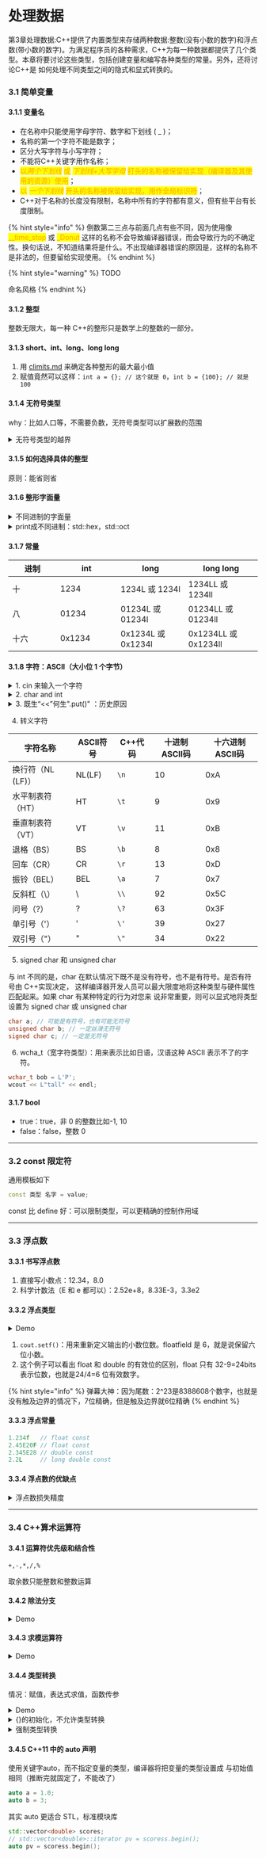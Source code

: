 
# 处理数据

第3章处理数据:C++提供了内置类型来存储两种数据:整数(没有小数的数字)和浮点数(带小数的数字)。为满足程序员的各种需求，C++为每一种数据都提供了几个类型。本章将要讨论这些类型，包括创建变量和编写各种类型的常量。另外，还将讨论C++是 如何处理不同类型之间的隐式和显式转换的。

### 3.1 简单变量

#### 3.1.1 变量名

* 在名称中只能使用字母字符、数字和下划线 ( \_ )；
* 名称的第一个字符不能是数字；
* 区分大写字符与小写字符；
* 不能将C++关键字用作名称；
* <mark style="color:orange;">以</mark>_<mark style="color:orange;">两个下划线</mark>_ <mark style="color:orange;"></mark><mark style="color:orange;">或</mark> <mark style="color:orange;"></mark>_<mark style="color:orange;">下划线+大写字母</mark>_ <mark style="color:orange;"></mark><mark style="color:orange;">打头的名称被保留给实现（编译器及其使用的资源）使用</mark>；
* <mark style="color:orange;">以</mark> <mark style="color:orange;"></mark>_<mark style="color:orange;">一个下划线</mark>_ <mark style="color:orange;"></mark><mark style="color:orange;">开头的名称被保留给实现，用作全局标识符</mark>；
* C++对于名称的长度没有限制，名称中所有的字符都有意义，但有些平台有长度限制。

{% hint style="info" %}
倒数第二三点与前面几点有些不同，因为使用像 <mark style="color:orange;">\_\_time\_stop</mark> 或 <mark style="color:orange;">\_Donut</mark> 这样的名称不会导致编译器错误，而会导致行为的不确定性。换句话说，不知道结果将是什么。不出现编译器错误的原因是，这样的名称不 是非法的，但要留给实现使用。
{% endhint %}

{% hint style="warning" %}
TODO

命名风格
{% endhint %}

#### 3.1.2 整型

整数无限大，每一种 C++的整形只是数学上的整数的一部分。

#### 3.1.3 short、int、long、long long

1. 用 [climits.md](library/climits.md "mention") 来确定各种整形的最大最小值
2. 赋值竟然可以这样：`int a = {}; // 这个就是 0`，`int b = {100}; // 就是 100`

#### 3.1.4 无符号类型

why：比如人口等，不需要负数，无符号类型可以扩展数的范围

<details>

<summary>无符号类型的越界</summary>

```cpp
// exceed.cpp -- exceeding some integer limits
#include <iostream>
#define ZERO 0     // makes ZERO symbol for 0 value
#include <climits> // defines INT_MAX as largest int value
int main()
{
    using namespace std;
    short sam = SHRT_MAX;     // initialize a variable to max value
    unsigned short sue = sam; // okay if variable sam already defined

    cout << "Sam has " << sam << " dollars and Sue has " << sue;
    cout << " dollars deposited." << endl
         << "Add $1 to each account." << endl
         << "Now ";
    sam = sam + 1;
    sue = sue + 1;
    cout << "Sam has " << sam << " dollars and Sue has " << sue;
    cout << " dollars deposited.\nPoor Sam!" << endl;
    sam = ZERO;
    sue = ZERO;
    cout << "Sam has " << sam << " dollars and Sue has " << sue;
    cout << " dollars deposited." << endl;
    cout << "Take $1 from each account." << endl
         << "Now ";
    sam = sam - 1;
    sue = sue - 1;
    cout << "Sam has " << sam << " dollars and Sue has " << sue;
    cout << " dollars deposited." << endl
         << "Lucky Sue!" << endl;
    // cin.get();
    return 0;
}
```

```bash
(base) kimshan@MacBook-Pro output % ./"exceed"
Sam has 32767 dollars and Sue has 32767 dollars deposited.
Add $1 to each account.
Now Sam has -32768 dollars and Sue has 32768 dollars deposited.
Poor Sam!
Sam has 0 dollars and Sue has 0 dollars deposited.
Take $1 from each account.
Now Sam has -1 dollars and Sue has 65535 dollars deposited.
Lucky Sue!
```

</details>

#### 3.1.5 如何选择具体的整型

原则：能省则省

#### 3.1.6 整形字面量

<details>

<summary> 不同进制的字面量</summary>

<pre class="language-cpp"><code class="lang-cpp">// hexoct1.cpp -- shows hex and octal literals
#include &#x3C;iostream>
int main()
{
    using namespace std;
<strong>    int chest = 42;   // decimal integer literal
</strong><strong>    int waist = 0x42; // hexadecimal integer literal
</strong><strong>    int inseam = 042; // octal integer literal
</strong>
    cout &#x3C;&#x3C; "Monsieur cuts a striking figure!\n";
    cout &#x3C;&#x3C; "chest = " &#x3C;&#x3C; chest &#x3C;&#x3C; " (42 in decimal)\n";
    cout &#x3C;&#x3C; "waist = " &#x3C;&#x3C; waist &#x3C;&#x3C; " (0x42 in hex)\n";
    cout &#x3C;&#x3C; "inseam = " &#x3C;&#x3C; inseam &#x3C;&#x3C; " (042 in octal)\n";
    // cin.get();
    return 0;
}
</code></pre>

```
(base) kimshan@MacBook-Pro output % ./"hexoct1"
Monsieur cuts a striking figure!
chest = 42 (42 in decimal)
waist = 66 (0x42 in hex)
inseam = 34 (042 in octal)
```

</details>

<details>

<summary>print成不同进制：std::hex，std::oct</summary>

<pre class="language-cpp"><code class="lang-cpp">// hexoct2.cpp -- display values in hex and octal
#include &#x3C;iostream>
using namespace std;
int main()
{
    using namespace std;
    int chest = 42;
    int waist = 42; 
    int inseam = 42;

    cout &#x3C;&#x3C; "Monsieur cuts a striking figure!"  &#x3C;&#x3C; endl;
    cout &#x3C;&#x3C; "chest = " &#x3C;&#x3C; chest &#x3C;&#x3C; " (decimal for 42)" &#x3C;&#x3C; endl;
<strong>    cout &#x3C;&#x3C; hex;      // manipulator for changing number base
</strong>    cout &#x3C;&#x3C; "waist = " &#x3C;&#x3C; waist &#x3C;&#x3C; " (hexadecimal for 42)" &#x3C;&#x3C; endl;
<strong>    cout &#x3C;&#x3C; oct;      // manipulator for changing number base
</strong>    cout &#x3C;&#x3C; "inseam = " &#x3C;&#x3C; inseam &#x3C;&#x3C; " (octal for 42)" &#x3C;&#x3C; endl;
    // cin.get();
    return 0; 
}
</code></pre>

```
(base) kimshan@MacBook-Pro output % ./"hexoct2"
Monsieur cuts a striking figure!
chest = 42 (decimal for 42)
waist = 2a (hexadecimal for 42)
inseam = 52 (octal for 42)
```

</details>

#### 3.1.7 常量

<table><thead><tr><th width="81">进制</th><th width="106">int</th><th>long</th><th>long long</th></tr></thead><tbody><tr><td>十</td><td>1234</td><td>1234L 或 1234l</td><td>1234LL 或 1234ll</td></tr><tr><td>八</td><td>01234</td><td>01234L 或 01234l</td><td>01234LL 或 01234ll</td></tr><tr><td>十六</td><td>0x1234</td><td>0x1234L 或 0x1234l</td><td>0x1234LL 或 0x1234ll</td></tr></tbody></table>

#### 3.1.8 字符：ASCII（大小位 1 个字节）

<details>

<summary>1. cin 来输入一个字符</summary>

<pre class="language-cpp"><code class="lang-cpp">// chartype.cpp -- the char type
#include &#x3C;iostream>
int main()
{
    using namespace std;
    char ch; // declare a char variable

    cout &#x3C;&#x3C; "Enter a character: " &#x3C;&#x3C; endl;
<strong>    cin >> ch;
</strong>    cout &#x3C;&#x3C; "Hola! ";
    cout &#x3C;&#x3C; "Thank you for the " &#x3C;&#x3C; ch &#x3C;&#x3C; " character." &#x3C;&#x3C; endl;
    // cin.get();
    // cin.get();
    return 0;
}
</code></pre>

```
(base) kimshan@MacBook-Pro output % ./"chartype"
Enter a character: 
M
Hola! Thank you for the M character.
```

</details>

<details>

<summary>2. char and int</summary>

```cpp
// morechar.cpp -- the char type and int type contrasted
#include <iostream>
int main()
{
    using namespace std;
    char ch = 'M'; // assign ASCII code for M to ch
    int i = ch;    // store same code in an int
    cout << "The ASCII code for " << ch << " is " << i << endl;

    cout << "Add one to the character code:" << endl;
    ch = ch + 1; // change character code in ch
    i = ch;      // save new character code in i
    cout << "The ASCII code for " << ch << " is " << i << endl;

    // using the cout.put() member function to display a char
    cout << "Displaying char ch using cout.put(ch): ";
    cout.put(ch);

    // using cout.put() to display a char constant
    cout.put('!');

    cout << endl
         << "Done" << endl;
    // cin.get();
    return 0;
}
```

```
(base) kimshan@MacBook-Pro output % ./"morechar"
The ASCII code for M is 77
Add one to the character code:
The ASCII code for N is 78
Displaying char ch using cout.put(ch): N!
Done
```

</details>

<details>

<summary>3. 既生“&#x3C;&#x3C;”何生".put()" ：历史原因</summary>

答案与历史有关。在 C++的 Release 2.0 之前，cout 将字符变量显示为字符，而将字符常量(如 ‘M’和‘N’)显示为数字。问题是，C++的早期版本与 C 一样，也将把字符常量存储为 int 类型。也就是 说，‘M’的编码 77 将被存储在一个 16 位或 32 位的单元中。而 char 变量一般占 8 位。

遗憾的是，这意味着对 cout 来说，‘M’和 ch 看上去有天壤之别，虽然它们存储的值相同。因此，下 面的语句将打印$字符的 ASCII 码，而不是字符$：

```
cout << '$';
```

在Release 2.0之后，C++将字符常量存储为char类型，而不是int类型。这意味着cout现在可以正确 处理字符常量了。

</details>

4. 转义字符

| 字符名称         | ASCII符号 | C++代码 | 十进制ASCII码 | 十六进制ASCII码 |
| ------------ | ------- | ----- | --------- | ---------- |
| 换行符（NL (LF)） | NL(LF)  | `\n`  | 10        | 0xA        |
| 水平制表符（HT）    | HT      | `\t`  | 9         | 0x9        |
| 垂直制表符（VT）    | VT      | `\v`  | 11        | 0xB        |
| 退格（BS）       | BS      | `\b`  | 8         | 0x8        |
| 回车（CR）       | CR      | `\r`  | 13        | 0xD        |
| 振铃（BEL）      | BEL     | `\a`  | 7         | 0x7        |
| 反斜杠（\）       | \\      | `\\`  | 92        | 0x5C       |
| 问号（?）        | ?       | `\?`  | 63        | 0x3F       |
| 单引号（'）       | '       | `\'`  | 39        | 0x27       |
| 双引号（"）       | "       | `\"`  | 34        | 0x22       |

5. signed char 和 unsigned char

与 int 不同的是，char 在默认情况下既不是没有符号，也不是有符号。是否有符号由 C++实现决定， 这样编译器开发人员可以最大限度地将这种类型与硬件属性匹配起来。如果 char 有某种特定的行为对您来 说非常重要，则可以显式地将类型设置为 signed char 或 unsigned char

```cpp
char a; // 可能是有符号，也有可能无符号
unsigned char b; // 一定丝滑无符号
signed char c; // 一定是无符号
```

6. wcha\_t（宽字符类型）：用来表示比如日语，汉语这种 ASCII 表示不了的字符。

```cpp
wchar_t bob = L'P';
wcout << L"tall" << endl;
```

#### 3.1.7 bool

* true：true，非 0 的整数比如-1, 10
* false：false，整数 0

***

### 3.2 const 限定符

通用模板如下

```cpp
const 类型 名字 = value;
```

const 比 define 好：可以限制类型，可以更精确的控制作用域

***

### 3.3 浮点数

#### 3.3.1 书写浮点数

1. 直接写小数点：12.34，8.0
2. 科学计数法（E 和 e 都可以）：2.52e+8，8.33E-3，3.3e2

#### 3.3.2 浮点类型

<details>

<summary>Demo</summary>

```cpp
// floatnum.cpp -- floating-point types
#include <iostream>
int main()
{
    using namespace std; 
    cout.setf(ios_base::fixed, ios_base::floatfield); // fixed-point
    float tub = 10.0 / 3.0;     // good to about 6 places
    double mint = 10.0 / 3.0;   // good to about 15 places
    const float million = 1.0e6;

    cout << "tub = " << tub;
    cout << ", a million tubs = " << million * tub;
    cout << ",\nand ten million tubs = ";
    cout << 10 * million * tub << endl;

    cout << "mint = " << mint << " and a million mints = ";
    cout << million * mint << endl;
    // cin.get();
    return 0;
}
```

```
(base) kimshan@MacBook-Pro output % ./"floatnum"
tub = 3.333333, a million tubs = 3333333.250000,
and ten million tubs = 33333332.000000
mint = 3.333333 and a million mints = 3333333.333333
```

</details>

1. `cout.setf()`：用来重新定义输出的小数位数。floatfield 是 6，就是说保留六位小数。
2. 这个例子可以看出 float 和 double 的有效位的区别，float 只有 32-9=24bits 表示位数，也就是24/4=6 位有效数字。

{% hint style="info" %}
弹幕大神：因为尾数：2^23是8388608个数字，也就是没有触及边界的情况下，7位精确，但是触及边界就6位精确
{% endhint %}

#### 3.3.3 浮点常量

```cpp
1.234f   // float const
2.45E20F // float const
2.345E28 // double const
2.2L     // long double const
```

#### 3.3.4 浮点数的优缺点

<details>

<summary> 浮点数损失精度</summary>

```cpp
// fltadd.cpp -- precision problems with float
#include <iostream>
int main()
{
    using namespace std;
    float a = 2.34E+22f;
    float b = a + 1.0f;

    cout << "a = " << a << endl;
    cout << "b - a = " << b - a << endl;
    // cin.get();
    return 0;
}
```

```
(base) kimshan@MacBook-Pro output % ./"fltadd"
a = 2.34e+22
b - a = 0
```

</details>

***

### 3.4 C++算术运算符

#### 3.4.1 运算符优先级和结合性

```
+,-,*,/,%
```

取余数只能整数和整数运算

#### 3.4.2 除法分支

<details>

<summary>Demo</summary>

```cpp
// divide.cpp -- integer and floating-point division
// 如果两个操作数都是整数，则 C++将执行整数除法。
// 这意味着结果的小数部分将被丢弃，使得最后的结果是一个整数。
// 如果其中有一个(或两个)操作数是浮点值，则小数部分将保留，结果为浮点数
#include <iostream>
int main()
{
    using namespace std;
    cout.setf(ios_base::fixed, ios_base::floatfield);
    cout << "Integer division: 9/5 = " << 9 / 5  << endl;
    cout << "Floating-point division: 9.0/5.0 = ";
    cout << 9.0 / 5.0 << endl;
    cout << "Mixed division: 9.0/5 = " << 9.0 / 5  << endl;
    cout << "double constants: 1e7/9.0 = ";
    cout << 1.e7 / 9.0 <<  endl;
    cout << "float constants: 1e7f/9.0f = ";
    cout << 1.e7f / 9.0f <<  endl;
    // cin.get();
    return 0;
}
```

```
(base) kimshan@MacBook-Pro output % ./"divide"
Integer division: 9/5 = 1
Floating-point division: 9.0/5.0 = 1.800000
Mixed division: 9.0/5 = 1.800000
double constants: 1e7/9.0 = 1111111.111111
float constants: 1e7f/9.0f = 1111111.125000
```

</details>

#### 3.4.3 求模运算符

<details>

<summary>Demo</summary>

```cpp
// modulus.cpp -- uses % operator to convert lbs to stone
#include <iostream>
int main()
{
    using namespace std;
    const int Lbs_per_stn = 14;
    int lbs;

    cout << "Enter your weight in pounds: ";
    cin >> lbs;
    int stone = lbs / Lbs_per_stn;      // whole stone
    int pounds = lbs % Lbs_per_stn;     // remainder in pounds
    cout << lbs << " pounds are " << stone
         << " stone, " << pounds << " pound(s).\n";
    // cin.get();
    // cin.get();
    return 0; 
}

```

```
(base) kimshan@MacBook-Pro output % ./"modulus"
Enter your weight in pounds: 100
100 pounds are 7 stone, 2 pound(s).
```

</details>

#### 3.4.4 类型转换

情况：赋值，表达式求值，函数传参

<details>

<summary>Demo</summary>

```cpp
// assign.cpp -- type changes on assignment
#include <iostream>
int main()
{
    using namespace std;
    cout.setf(ios_base::fixed, ios_base::floatfield);
    float tree = 3;     // int converted to float
    int guess = 3.9832; // float converted to int
    int debt = 7.2E12;  // result not defined in C++
    cout << "tree = " << tree << endl;
    cout << "guess = " << guess << endl;
    cout << "debt = " << debt << endl;
    // cin.get();
    return 0;
}

```

```
(base) kimshan@MacBook-Pro output % ./"assign"
tree = 3.000000
guess = 3
debt = 4098
```

</details>

<details>

<summary>{}的初始化，不允许类型转换</summary>

```cpp
const int code = 66; // √
int x = 66; // √
char c1 {31325}; // √
char c2 = {66}; // √
char c3 {code}; // √
char c4 = {x}; // x  {}里边不能是变量
char c5 = x; // √
```

</details>

<details>

<summary>强制类型转换</summary>

```cpp
// typecast.cpp -- forcing type changes
#include <iostream>
int main()
{
    using namespace std;
    int auks, bats, coots;

    // the following statement adds the values as double,
    // then converts the result to int
    auks = 19.99 + 11.99;

    // these statements add values as int
    bats = (int) 19.99 + (int) 11.99;   // old C syntax
    coots = int (19.99) + int (11.99);  // new C++ syntax
    cout << "auks = " << auks << ", bats = " << bats;
    cout << ", coots = " << coots << endl;

    char ch = 'Z';
    cout << "The code for " << ch << " is ";    // print as char
    cout << int(ch) << endl;                    // print as int
    cout << "Yes, the code is ";
    cout << static_cast<int>(ch) << endl;       // using static_cast
   // cin.get();
    return 0; 
}

```

```
(base) kimshan@MacBook-Pro output % ./"typecast"
auks = 31, bats = 30, coots = 30
The code for Z is 90
Yes, the code is 90
```

</details>

#### 3.4.5 C++11 中的 auto 声明

使用关键字auto，而不指定变量的类型，编译器将把变量的类型设置成 与初始值相同（推断完就固定了，不能改了）

```cpp
auto a = 1.0;
auto b = 3;
```

其实 auto 更适合 STL，标准模块库

```cpp
std::vector<double> scores;
// std::vector<double>::iterator pv = scoress.begin();
auto pv = scoress.begin();
```





